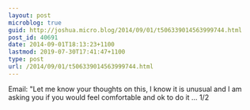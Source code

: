```yaml
---
layout: post
microblog: true
guid: http://joshua.micro.blog/2014/09/01/t506339014563999744.html
post_id: 40691
date: 2014-09-01T18:13:23+1100
lastmod: 2019-07-30T17:41:47+1100
type: post
url: /2014/09/01/t506339014563999744.html
---
```

Email: "Let me know your thoughts on this, I know it is unusual and I am asking you if you would feel comfortable and ok to do it ... 1/2
